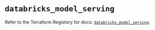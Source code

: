 # `databricks_model_serving`

Refer to the Terraform Registory for docs: [`databricks_model_serving`](https://registry.terraform.io/providers/databricks/databricks/1.18.0/docs/resources/model_serving).
